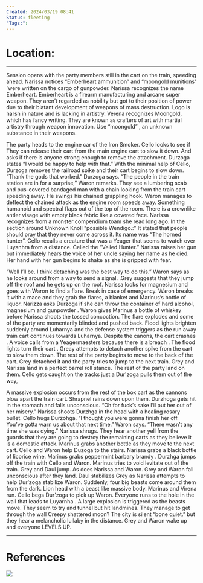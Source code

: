 ```yaml
---
Created: 2024/03/19 08:41
Status: fleeting
"Tags:":
---
```

# Location: 
---
Session opens with the party members still in the cart on the train, speeding ahead. Narissa notices “Emberheart ammunition” and “moongold munitions' 'were written on the cargo of gunpowder. Narissa recognizes the name Emberheart. Emberheart is a firearm manufacturing and arcane super weapon. They aren’t regarded as nobility but got to their position of power due to their blatant development of weapons of mass destruction. Logo is harsh in nature and is lacking in artistry. Verena recognizes Moongold, which has fancy writing. They are known as crafters of art with martial artistry through weapon innovation. Use “moongold” , an unknown substance in their weapons.

The party heads to the engine car of the Iron Smoker. Cello looks to see if They can release their cart from the main engine cart to slow it down. And asks if there is anyone strong enough to remove the attachment. Durzoga states “I would be happy to help with that.” With the minimal help of Cello, Durzoga removes the railroad spike and their cart begins to slow down. “Thank the gods that worked.” Durzoga says. “The people in the train station are in for a surprise,” Waron remarks. They see a lumbering scab and pus-covered bandaged man with a chain looking from the train cart speeding away. He swings his chained grappling hook. Waron manages to deflect the chained attack as the engine room speeds away. Something humanoid and spectral flaps out of the top of the room. There is a crownlike antler visage with empty black fabric like a covered face. Narissa recognizes from a monster compendium toam she read long ago. In the section around Unknown Knoll “possible Wendigo.:” It stated that people should pray that they never come across it. Its name was “The horned hunter”. Cello recalls a creature that was a Yeager that seems to watch over Luyanhra from a distance. Celled the “Veiled Hunter.” Narissa raises her gun but immediately hears the voice of her uncle saying her name as he died. Her hand with her gun begins to shake as she is gripped with fear.

“Well I’ll be. I think detaching was the best way to do this.” Waron says as he looks around from a way to send a signal. .Grey suggests that they jump off the roof and he gets up on the roof. Narissa looks for magnesium and goes with Waron to find a flare. Break in case of emergency. Waron breaks it with a mace and they grab the flares, a blanket and Marinus’s bottle of liquor. Narizza asks Durzoga if she can throw the container of hard alcohol, magnesium and gunpowder . Waron gives Marinus a bottle of whiskey before Narissa shoots the tossed concoction. The flare explodes and some of the party are momentarily blinded and pushed back. Flood lights brighten suddenly around Luharnya and the defense system triggers as the run away train cart continues towards Luharnya. Despite the canons, the cart crashes . A voice calls from a Yeagermaesters because there is a breach . The flood lights turn their cart . Greay attempts to detach another spike from the cart to slow them down. The rest of the party begins to move to the back of the cart. Grey detached it and the party tries to jump to the next train. Grey and Narissa land in a perfect barrel roll stance. The rest of the party land on them. Cello gets caught on the tracks just a Dur'zoga pulls them out of the way,

A massive explosion occurs from the rest of the box cart as the cannons blow apart the train cart. Shrapnel rains down upon them. Durzhoga gets hit in the stomach and falls unconscious. “Oh for fuck’s sake I’ll put her out of her misery.” Narissa shoots Durzhga in the head with a healing rosary bullet. Cello hugs Durzohga. “I thought you were gonna finish her off. You’ve gotta warn us about that next time.” Waron says. “There wasn’t any time she was dying.” Narissa shrugs. They hear another yell from the guards that they are going to destroy the remaining carts as they believe it is a domestic attack. Marinus grabs another bottle as they move to the next cart. Cello and Waron help Duzoga to the stairs. Narissa grabs a black bottle of licorice wine. Marinus grabs peppermint barbary brandy . Durzhga jumps off the train with Cello and Waron. Marinus tries to void levitate out of the train. Grey and Daul jump. As does Narissa and Waron. Grey and Waron fall unconscious after they land. Daul stabilizes Grey as Narissa attempts to help Dur’zoga stabilize Waron. Suddenly, four big beasts come around them from the dark. Lion head with a beast like massive body. Marinus and Virena run. Cello begs Dur’zoga to pick up Waron. Everyone runs to the hole in the wall that leads to Luyarnha . A large explosion is triggered as the beasts move. They seem to try and tunnel but hit landmines. They manage to get through the wall Creepy shattered moon? The city is silent “bone quiet.” but they hear a melancholic lullaby in the distance. Grey and Waron wake up and everyone LEVELS UP.

---
# References
![](https://www.youtube.com/watch?v=kBozjQra6L4&list=PLmwaCUBw5TkIrGOm_CqB8MDqyrkhJmSse&index=3)